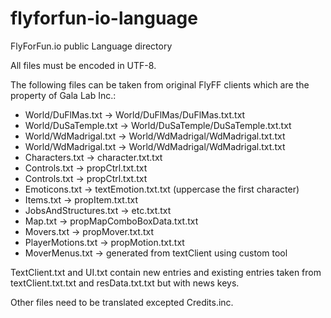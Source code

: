 # flyforfun-io-language
FlyForFun.io public Language directory

All files must be encoded in UTF-8.

The following files can be taken from original FlyFF clients which are the property of Gala Lab Inc.:
* World/DuFlMas.txt &rarr; World/DuFlMas/DuFlMas.txt.txt
* World/DuSaTemple.txt &rarr; World/DuSaTemple/DuSaTemple.txt.txt
* World/WdMadrigal.txt &rarr; World/WdMadrigal/WdMadrigal.txt.txt
* World/WdMadrigal.txt &rarr; World/WdMadrigal/WdMadrigal.txt.txt
* Characters.txt &rarr; character.txt.txt
* Controls.txt &rarr; propCtrl.txt.txt
* Controls.txt &rarr; propCtrl.txt.txt
* Emoticons.txt &rarr; textEmotion.txt.txt (uppercase the first character)
* Items.txt &rarr; propItem.txt.txt
* JobsAndStructures.txt &rarr; etc.txt.txt
* Map.txt &rarr; propMapComboBoxData.txt.txt
* Movers.txt &rarr; propMover.txt.txt
* PlayerMotions.txt &rarr; propMotion.txt.txt
* MoverMenus.txt &rarr; generated from textClient using custom tool

TextClient.txt and UI.txt contain new entries and existing entries taken from textClient.txt.txt and resData.txt.txt but with news keys.

Other files need to be translated excepted Credits.inc.